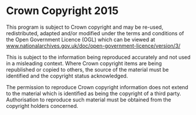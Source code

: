  # Crown Copyright 2015
 
 This program is subject to Crown copyright and may be re-used, redistributed, adapted and/or modified under the terms and conditions of the Open Government Licence (OGL) which can be viewed at 
 www.nationalarchives.gov.uk/doc/open-government-licence/version/3/
  
 This is subject to the information being reproduced accurately and not used in a  misleading context. Where Crown copyright items are being republished or copied to  others, the source of the material must be identified and the copyright status  acknowledged. 
  
 The permission to reproduce Crown copyright information does not extend to the  material which is identified as being the copyright of a third party. Authorisation to  reproduce such material must be obtained from the copyright holders concerned.
